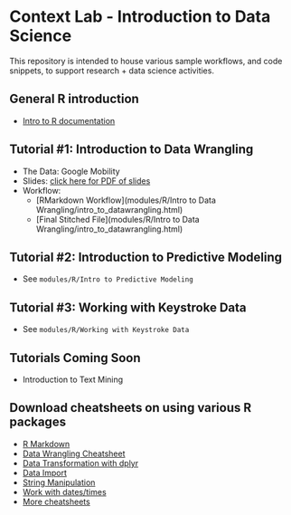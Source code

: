 # Context Lab - Introduction to Data Science

This repository is intended to house various sample workflows, and code snippets, to support research + data science activities.

## General R introduction

- [Intro to R documentation](https://cran.r-project.org/doc/manuals/r-release/R-intro.pdf)

## Tutorial #1: Introduction to Data Wrangling

- The Data: Google Mobility
- Slides: [click here for PDF of slides](R/UCF_BrownBag_Intro_DataWrangling_R_092421_WORKSHOP_Slides.pdf)
- Workflow:
    - [RMarkdown Workflow](modules/R/Intro to Data Wrangling/intro_to_datawrangling.html)
    - [Final Stitched File](modules/R/Intro to Data Wrangling/intro_to_datawrangling.html)

## Tutorial #2: Introduction to Predictive Modeling

  - See `modules/R/Intro to Predictive Modeling`

## Tutorial #3: Working with Keystroke Data

  - See `modules/R/Working with Keystroke Data`

## Tutorials Coming Soon

  - Introduction to Text Mining

## Download cheatsheets on using various R packages
  - [R Markdown](https://github.com/rstudio/cheatsheets/raw/master/rmarkdown.pdf)
  - [Data Wrangling Cheatsheet](https://www.rstudio.com/wp-content/uploads/2015/02/data-wrangling-cheatsheet.pdf)
  - [Data Transformation with dplyr](https://github.com/rstudio/cheatsheets/raw/master/data-visualization.pdf)
  - [Data Import](https://github.com/rstudio/cheatsheets/raw/master/data-import.pdf)
  - [String Manipulation](https://github.com/rstudio/cheatsheets/raw/master/strings.pdf)
  - [Work with dates/times](https://github.com/rstudio/cheatsheets/raw/master/lubridate.pdf)
  - [More cheatsheets](https://www.rstudio.com/resources/cheatsheets/)